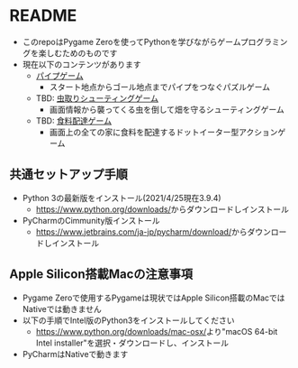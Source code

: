 # README

* このrepoはPygame Zeroを使ってPythonを学びながらゲームプログラミングを楽しむためのものです
* 現在以下のコンテンツがあります
  * [パイプゲーム](./pipe/)
    * スタート地点からゴール地点までパイプをつなぐパズルゲーム
  * TBD: [虫取りシューティングゲーム](./bug_shooting/)
    * 画面情報から襲ってくる虫を倒して畑を守るシューティングゲーム
  * TBD: [食料配達ゲーム](./food_delivery/)
    * 画面上の全ての家に食料を配達するドットイーター型アクションゲーム

## 共通セットアップ手順

* Python 3の最新版をインストール(2021/4/25現在3.9.4)
  * <https://www.python.org/downloads/>からダウンロードしインストール
* PyCharmのCimmunity版インストール
  * <https://www.jetbrains.com/ja-jp/pycharm/download/>からダウンロードしインストール

## Apple Silicon搭載Macの注意事項

* Pygame Zeroで使用するPygameは現状ではApple Silicon搭載のMacではNativeでは動きません
* 以下の手順でIntel版のPython3をインストールしてください
  * <https://www.python.org/downloads/mac-osx/>より"macOS 64-bit Intel installer"を選択・ダウンロードし、インストール
* PyCharmはNativeで動きます

